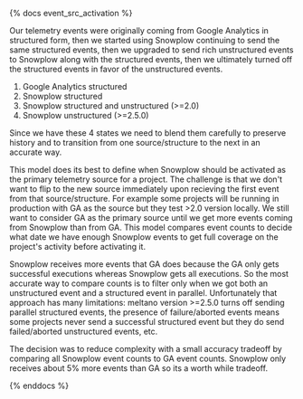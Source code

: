 {% docs event_src_activation %}

Our telemetry events were originally coming from Google Analytics in structured form, then we started using Snowplow continuing to send the same structured events, then we upgraded to send rich unstructured events to Snowplow along with the structured events, then we ultimately turned off the structured events in favor of the unstructured events.

1. Google Analytics structured
1. Snowplow structured
1. Snowplow structured and unstructured (>=2.0)
1. Snowplow unstructured (>=2.5.0)

Since we have these 4 states we need to blend them carefully to preserve history and to transition from one source/structure to the next in an accurate way.

This model does its best to define when Snowplow should be activated as the primary telemetry source for a project.
The challenge is that we don't want to flip to the new source immediately upon recieving the first event from that source/structure.
For example some projects will be running in production with GA as the source but they test >2.0 version locally. We still want to consider GA as the primary source until we get more events coming from Snowplow than from GA. This model compares event counts to decide what date we have enough Snowplow events to get full coverage on the project's activity before activating it.

Snowplow receives more events that GA does because the GA only gets successful executions whereas Snowplow gets all executions. So the most accurate way to compare counts is to filter only when we got both an unstructured event and a structured event in parallel. Unfortunately that approach has many limitations: meltano version >=2.5.0 turns off sending parallel structured events, the presence of failure/aborted events means some projects never send a successful structured event but they do send failed/aborted unstructured events, etc.

The decision was to reduce complexity with a small accuracy tradeoff by comparing all Snowplow event counts to GA event counts. Snowplow only receives about 5% more events than GA so its a worth while tradeoff.

{% enddocs %}
